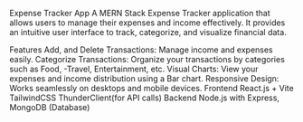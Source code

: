 Expense Tracker App
A MERN Stack Expense Tracker application that allows users to manage their expenses and income effectively. It provides an intuitive user interface to track, categorize, and visualize financial data.

Features
Add, and Delete Transactions: Manage income and expenses easily.
Categorize Transactions: Organize your transactions by categories such as Food, -Travel, Entertainment, etc.
Visual Charts: View your expenses and income distribution using a Bar chart.
Responsive Design: Works seamlessly on desktops and mobile devices.
Frontend
React.js + Vite
TailwindCSS
ThunderClient(for API calls)
Backend
Node.js with Express,
MongoDB (Database)
